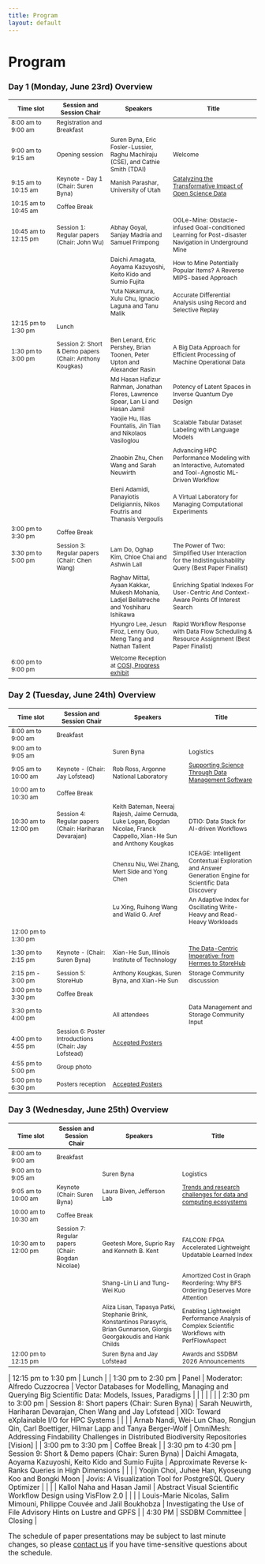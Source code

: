 ```yaml
---
title: Program
layout: default
---
```


# Program

<style scoped>
    table
    {
        font-size: 12px;
        table-layout: fixed;
    }

    th:nth-child(1)
    {
        width: 80px;
        overflow: hidden;
    }
</style>

### Day 1 (Monday, June 23rd) Overview

| Time slot            | Session and Session Chair                       | Speakers                                                                                               | Title                                                                                                  |
| -------------------- | ----------------------------------------------- | ------------------------------------------------------------------------------------------------------ | ------------------------------------------------------------------------------------------------------ |
| 8:00 am to 9:00 am   | Registration and Breakfast                      |
| 9:00 am to 9:15 am   | Opening session                                 | Suren Byna, Eric Fosler-Lussier, Raghu Machiraju (CSE), and Cathie Smith (TDAI)                                                                              | Welcome                                                                                                |
| 9:15 am to 10:15 am  | Keynote - Day 1 (Chair: Suren Byna)             | Manish Parashar, University of Utah                                                                    | <a href="https://ssdbm.org/2025/keynotes">Catalyzing the Transformative Impact of Open Science Data </a>                                              |
| 10:15 am to 10:45 am | Coffee Break                                    |
| 10:45 am to 12:15 pm | Session 1: Regular papers (Chair: John Wu)      | Abhay Goyal, Sanjay Madria and Samuel Frimpong                                                         | OGLe-Mine: Obstacle-infused Goal-conditioned Learning for Post-disaster Navigation in Underground Mine |
|                      |                                                 | Daichi Amagata, Aoyama Kazuyoshi, Keito Kido and Sumio Fujita                                          | How to Mine Potentially Popular Items? A Reverse MIPS-based Approach                                   |
|                      |                                                 | Yuta Nakamura, Xulu Chu, Ignacio Laguna and Tanu Malik                                                 | Accurate Differential Analysis using Record and Selective Replay                                       |
| 12:15 pm to 1:30 pm  | Lunch                                           |
| 1:30 pm to 3:00 pm   | Session 2: Short & Demo papers (Chair: Anthony Kougkas)     | Ben Lenard, Eric Pershey, Brian Toonen, Peter Upton and Alexander Rasin                                | A Big Data Approach for Efficient Processing of Machine Operational Data                               |
|                      |                                                 | Md Hasan Hafizur Rahman, Jonathan Flores, Lawrence Spear, Lan Li and Hasan Jamil                       | Potency of Latent Spaces in Inverse Quantum Dye Design                                                 |
|                      |                                                 | Yaojie Hu, Ilias Fountalis, Jin Tian and Nikolaos Vasiloglou                                           | Scalable Tabular Dataset Labeling with Language Models                                                 |
|                      |                                                 | Zhaobin Zhu, Chen Wang and Sarah Neuwirth                                                              | Advancing HPC Performance Modeling with an Interactive, Automated and Tool-Agnostic ML-Driven Workflow |
|                      |                                       | Eleni Adamidi, Panayiotis Deligiannis, Nikos Foutris and Thanasis Vergoulis                                                | A Virtual Laboratory for Managing Computational Experiments                                   |
| 3:00 pm to 3:30 pm   | Coffee Break                                    |
| 3:30 pm to 5:00 pm   | Session 3: Regular papers  (Chair: Chen Wang)   | Lam Do, Oghap Kim, Chloe Chai and Ashwin Lall                                                          | The Power of Two: Simplified User Interaction for the Indistinguishability Query  (Best Paper Finalist)                     |
|                      |                                                 | Raghav Mittal, Ayaan Kakkar, Mukesh Mohania, Ladjel Bellatreche and Yoshiharu Ishikawa | Enriching Spatial Indexes For User-Centric And Context-Aware Points Of Interest Search                 |
|                      |                                                 | Hyungro Lee, Jesun Firoz, Lenny Guo, Meng Tang and Nathan Tallent                                      | Rapid Workflow Response with Data Flow Scheduling & Resource Assignment (Best Paper Finalist)                                |
|                      |                                                 |                                                                                                        |                                                                                                        |
| 6:00 pm to 9:00 pm   |                              | Welcome Reception at <a href="https://cosi.org/exhibits/classic-exhibits/progress">COSI, Progress exhibit</a>  

### Day 2 (Tuesday, June 24th) Overview

| Time slot            | Session and Session Chair             | Speakers                                                                                                                  | Title                                                                                                 |
| -------------------- | ------------------------------------- | ------------------------------------------------------------------------------------------------------------------------- | ----------------------------------------------------------------------------------------------------- |
| 8:00 am to 9:00 am   | Breakfast                             |
| 9:00 am to 9:05 am   |                                       | Suren Byna                                                                                                                | Logistics                                                                                             |
| 9:05 am to 10:00 am  | Keynote - (Chair: Jay Lofstead)       | Rob Ross, Argonne National Laboratory                                                                                     | <a href="https://ssdbm.org/2025/keynotes">Supporting Science Through Data Management Software </a>                                                                                             |
| 10:00 am to 10:30 am | Coffee Break                          |
| 10:30 am to 12:00 pm | Session 4: Regular papers (Chair: Hariharan Devarajan) | Keith Bateman, Neeraj Rajesh, Jaime Cernuda, Luke Logan, Bogdan Nicolae, Franck Cappello, Xian-He Sun and Anthony Kougkas | DTIO: Data Stack for AI-driven Workflows                                                              |
|                      |                                       | Chenxu Niu, Wei Zhang, Mert Side and Yong Chen                                                                            | ICEAGE: Intelligent Contextual Exploration and Answer Generation Engine for Scientific Data Discovery |
|                      |                                       | Lu Xing, Ruihong Wang and Walid G. Aref                                                                                   | An Adaptive Index for Oscillating Write-Heavy and Read-Heavy Workloads                                |
| 12:00 pm to 1:30 pm  |                                       |
| 1:30 pm to 2:15 pm   | Keynote - (Chair: Suren Byna)         | Xian-He Sun, Illinois Institute of Technology                                                                                                                          | <a href="https://ssdbm.org/2025/keynotes">The Data-Centric Imperative: from Hermes to StoreHub </a>                                                                                                       |
| 2:15 pm - 3:00 pm    | Session 5: StoreHub         |    Anthony Kougkas, Suren Byna, and Xian-He Sun |     Storage Community discussion    |
| 3:00 pm to 3:30 pm   | Coffee Break                          |
| 3:30 pm to 4:00 pm   |          |    All attendees                                     |     Data Management and Storage Community Input      |
| 4:00 pm to 4:55 pm   | Session 6: Poster Introductions (Chair: Jay Lofstead)  |  <a href="https://ssdbm.org/2025/accepted-posters">Accepted Posters</a>           |                                                 |
| 4:55 pm to 5:00 pm   | Group photo                        |                            |                                                 |
| 5:00 pm to 6:30 pm   | Posters reception                  | <a href="https://ssdbm.org/2025/accepted-posters">Accepted Posters</a>

### Day 3 (Wednesday, June 25th) Overview

| Time slot            | Session and Session Chair             | Speakers                                                                                                                   | Title                                                                                         |
| -------------------- | ------------------------------------- | -------------------------------------------------------------------------------------------------------------------------- | --------------------------------------------------------------------------------------------- |
| 8:00 am to 9:00 am   | Breakfast                             |
| 9:00 am to 9:05 am   |                                       | Suren Byna                                                                                                                 | Logistics                                                                                     |
| 9:05 am to 10:00 am  | Keynote (Chair: Suren Byna)           | Laura Biven, Jefferson Lab                                                                                                 | <a href="https://ssdbm.org/2025/keynotes">Trends and research challenges for data and computing ecosystems<a>                              |
| 10:00 am to 10:30 am | Coffee Break                          |
| 10:30 am to 12:00 pm | Session 7: Regular papers (Chair: Bogdan Nicolae) | Geetesh More, Suprio Ray and Kenneth B. Kent                                                                               | FALCON: FPGA Accelerated Lightweight Updatable Learned Index                                  |
|                      |                                       | Shang-Lin Li and Tung-Wei Kuo                                                                                              | Amortized Cost in Graph Reordering: Why BFS Ordering Deserves More Attention                  |
|                      |                                       | Aliza Lisan, Tapasya Patki, Stephanie Brink, Konstantinos Parasyris, Brian Gunnarson, Giorgis Georgakoudis and Hank Childs | Enabling Lightweight Performance Analysis of Complex Scientific Workflows with PerfFlowAspect |
| 12:00 pm to 12:15 pm |                                       | Suren Byna and Jay Lofstead | Awards and SSDBM 2026 Announcements |

| 12:15 pm to 1:30 pm  | Lunch                                 |
| 1:30 pm to 2:30 pm   | Panel                      | Moderator: Alfredo Cuzzocrea  | Vector Databases for Modelling, Managing and Querying Big Scientific Data: Models, Issues, Paradigms     |
|                      |                                       |                                                                                                                            |                                                                                               |
| 2:30 pm to 3:00 pm   | Session 8: Short papers (Chair: Suren Byna)  | Sarah Neuwirth, Hariharan Devarajan, Chen Wang and Jay Lofstead                                                            | XIO: Toward eXplainable I/O for HPC Systems                                                   |
|                      |                                                 | Arnab Nandi, Wei-Lun Chao, Rongjun Qin, Carl Boettiger, Hilmar Lapp and Tanya Berger-Wolf              | OmniMesh: Addressing Findability Challenges in Distributed Biodiversity Repositories [Vision]          |
| 3:00 pm to 3:30 pm   | Coffee Break                          |
| 3:30 pm to 4:30 pm   | Session 9: Short & Demo papers (Chair: Suren Byna)  | Daichi Amagata, Aoyama Kazuyoshi, Keito Kido and Sumio Fujita                                                              | Approximate Reverse k-Ranks Queries in High Dimensions                                        |
|                      |                                       | Yoojin Choi, Juhee Han, Kyoseung Koo and Bongki Moon                                                                       | Jovis: A Visualization Tool for PostgreSQL Query Optimizer                                    |
|                      |                                       | Kallol Naha and Hasan Jamil                                                                                                | Abstract Visual Scientific Workflow Design using VisFlow 2.0                                  |
|                      |                                       | Louis-Marie Nicolas, Salim Mimouni, Philippe Couvée and Jalil Boukhobza                                                    | Investigating the Use of File Advisory Hints on Lustre and GPFS                               |
| 4:30 PM              | SSDBM Committee                 | Closing |

<!-- # Research Sessions -->

<!-- See [accepted papers](./accepted-papers.md) to read the abstracts for the complete list of full, short, demonstration, and poster papers to appear at SSDBM 2025. -->

<!-- ## Day 1 (TBD) -->

<!-- <h6 id="research-session-1"></h6> -->
<!-- ### Research Session 1 : TBD --> 

<!-- Session Chair: TBD <br> -->

The schedule of paper presentations may be subject to last minute changes, so please [contact us](mailto:ssdbm2025@easychair.org) if you have time-sensitive questions about the schedule.
